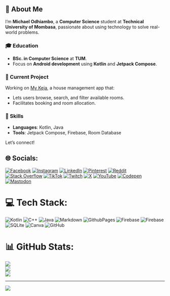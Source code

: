 ## 👋 About Me
I’m **Michael Odhiambo**, a **Computer Science** student at **Technical University of Mombasa**, passionate about using technology to solve real-world problems.

### 🎓 Education
- **BSc. in Computer Science** at **TUM**.
- Focus on **Android development** using **Kotlin** and **Jetpack Compose**.

### 🚀 Current Project
Working on [My Keja](https://github.com/mikesplore/MyKeja), a house management app that:
- Lets users browse, search, and filter available rooms.
- Facilitates booking and room allocation.

### 🌱 Skills
- **Languages**: Kotlin, Java
- **Tools**: Jetpack Compose, Firebase, Room Database

Let’s connect!


## 🌐 Socials:
[![Facebook](https://img.shields.io/badge/Facebook-%231877F2.svg?logo=Facebook&logoColor=white)](https://facebook.com/mikesplore) [![Instagram](https://img.shields.io/badge/Instagram-%23E4405F.svg?logo=Instagram&logoColor=white)](https://instagram.com/@mikesplore) [![LinkedIn](https://img.shields.io/badge/LinkedIn-%230077B5.svg?logo=linkedin&logoColor=white)](https://linkedin.com/in/mikesplore) [![Pinterest](https://img.shields.io/badge/Pinterest-%23E60023.svg?logo=Pinterest&logoColor=white)](https://pinterest.com/mikesplore) [![Reddit](https://img.shields.io/badge/Reddit-%23FF4500.svg?logo=Reddit&logoColor=white)](https://reddit.com/user/classicsplore) [![Stack Overflow](https://img.shields.io/badge/-Stackoverflow-FE7A16?logo=stack-overflow&logoColor=white)](https://stackoverflow.com/users/mikesplore) [![TikTok](https://img.shields.io/badge/TikTok-%23000000.svg?logo=TikTok&logoColor=white)](https://tiktok.com/@@mikesplore) [![Twitch](https://img.shields.io/badge/Twitch-%239146FF.svg?logo=Twitch&logoColor=white)](https://twitch.tv/mikesplore) [![X](https://img.shields.io/badge/X-black.svg?logo=X&logoColor=white)](https://x.com/@mikesplore) [![YouTube](https://img.shields.io/badge/YouTube-%23FF0000.svg?logo=YouTube&logoColor=white)](https://youtube.com/@mikesplore) [![Codepen](https://img.shields.io/badge/Codepen-000000?style=for-the-badge&logo=codepen&logoColor=white)](https://codepen.io/mikesplore) [![Mastodon](https://img.shields.io/badge/-MASTODON-%232B90D9?style=for-the-badge&logo=mastodon&logoColor=white)](https://mastodon.social/@mikesplore) 

# 💻 Tech Stack:
![Kotlin](https://img.shields.io/badge/kotlin-%237F52FF.svg?style=for-the-badge&logo=kotlin&logoColor=white) ![C++](https://img.shields.io/badge/c++-%2300599C.svg?style=for-the-badge&logo=c%2B%2B&logoColor=white) ![Java](https://img.shields.io/badge/java-%23ED8B00.svg?style=for-the-badge&logo=openjdk&logoColor=white) ![Markdown](https://img.shields.io/badge/markdown-%23000000.svg?style=for-the-badge&logo=markdown&logoColor=white) ![GithubPages](https://img.shields.io/badge/github%20pages-121013?style=for-the-badge&logo=github&logoColor=white) ![Firebase](https://img.shields.io/badge/firebase-%23039BE5.svg?style=for-the-badge&logo=firebase) ![Firebase](https://img.shields.io/badge/firebase-a08021?style=for-the-badge&logo=firebase&logoColor=ffcd34) ![SQLite](https://img.shields.io/badge/sqlite-%2307405e.svg?style=for-the-badge&logo=sqlite&logoColor=white) ![Canva](https://img.shields.io/badge/Canva-%2300C4CC.svg?style=for-the-badge&logo=Canva&logoColor=white) ![GitHub](https://img.shields.io/badge/github-%23121011.svg?style=for-the-badge&logo=github&logoColor=white)
# 📊 GitHub Stats:
![](https://github-readme-stats.vercel.app/api?username=mikesplore&theme=dark&hide_border=false&include_all_commits=false&count_private=false)<br/>
![](https://github-readme-streak-stats.herokuapp.com/?user=mikesplore&theme=dark&hide_border=false)<br/>
![](https://github-readme-stats.vercel.app/api/top-langs/?username=mikesplore&theme=dark&hide_border=false&include_all_commits=false&count_private=false&layout=compact)

---
[![](https://visitcount.itsvg.in/api?id=mikesplore&icon=0&color=0)](https://visitcount.itsvg.in)

<!-- Proudly created with GPRM ( https://gprm.itsvg.in ) -->
